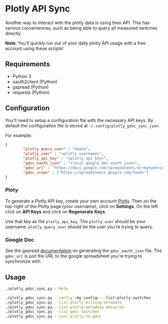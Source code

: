 # Plotly API Sync

Another way to interact with the plotly data is using their API.
This has various conveniences, such as being able to query all measured switches directly.

**Note**: You'll quickly run out of your daily plotly API usage with a free account using these scripts!


## Requirements

* Python 3
* oauth2client (Python)
* gspread (Python)
* requests (Python)


## Configuration

You'll need to setup a configuration file with the necessary API keys.
By default the configuration file is stored at `~/.config/plotly_gdoc_sync.json`.

For example:

```json
{
        "plotly_query_user" : "haata",
        "plotly_user" : "<plotly username>",
        "plotly_api_key" : "<plotly api key>",
        "gdoc_oauth_json" : "<local google doc oauth json>",
        "gdoc_url" : "https://docs.google.com/spreadsheets/d/<myhash>/edit?usp=sharing",
        "gdoc_scope" : ["https://spreadsheets.google.com/feeds"]
}
```


### Ploty

To generate a Plotly API key, create your own account [Plotly](https://plot.ly/feed).
Then on the top-right of the Plotly page (your username), click on **Settings**.
On the left click on **API Keys** and click on **Regenerate Keys**.

Use that key as the `plotly_api_key`. The `plotly_user` should be your username.
`plotly_query_user` should be the user you're trying to query.


### Google Doc

See the gspread [documentation](http://gspread.readthedocs.io/en/latest/oauth2.html) on generating the `gdoc_oauth_json` file.
The `gdoc_url` is just the URL to the google spreadsheet you're trying to synchronize with.


## Usage

```bash
./plotly_gdoc_sync.py --help

./plotly_gdoc_sync.py --config <my config> --list-plotly-switches
./plotly_gdoc_sync.py --list-plotly-missing-metadata
./plotly_gdoc_sync.py --list-plotly-metadata-detailed
./plotly_gdoc_sync.py --list-gdoc-switches
./plotly_gdoc_sync.py --sync-plotly-to-gdoc
```

